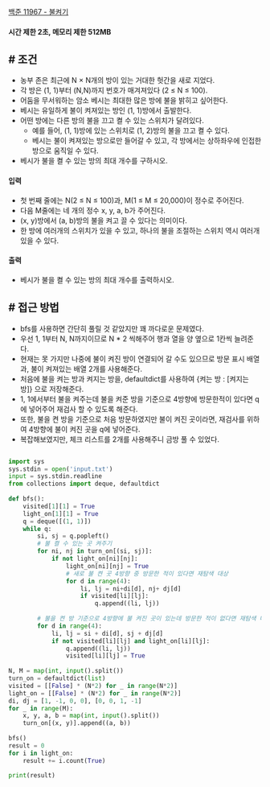
[백준 11967 - 불켜기](https://www.acmicpc.net/problem/11967)


#### **시간 제한 2초, 메모리 제한 512MB**

## **# 조건**

- 농부 존은 최근에 N × N개의 방이 있는 거대한 헛간을 새로 지었다. 
- 각 방은 (1, 1)부터 (N,N)까지 번호가 매겨져있다 (2 ≤ N ≤ 100). 
- 어둠을 무서워하는 암소 베시는 최대한 많은 방에 불을 밝히고 싶어한다.
- 베시는 유일하게 불이 켜져있는 방인 (1, 1)방에서 출발한다. 
- 어떤 방에는 다른 방의 불을 끄고 켤 수 있는 스위치가 달려있다. 
	- 예를 들어, (1, 1)방에 있는 스위치로 (1, 2)방의 불을 끄고 켤 수 있다. 
	- 베시는 불이 켜져있는 방으로만 들어갈 수 있고, 각 방에서는 상하좌우에 인접한 방으로 움직일 수 있다.
- 베시가 불을 켤 수 있는 방의 최대 개수를 구하시오.


#### **입력**
- 첫 번째 줄에는 N(2 ≤ N ≤ 100)과, M(1 ≤ M ≤ 20,000)이 정수로 주어진다.
- 다음 M줄에는 네 개의 정수 x, y, a, b가 주어진다. 
- (x, y)방에서 (a, b)방의 불을 켜고 끌 수 있다는 의미이다. 
- 한 방에 여러개의 스위치가 있을 수 있고, 하나의 불을 조절하는 스위치 역시 여러개 있을 수 있다.

#### **출력**
- 베시가 불을 켤 수 있는 방의 최대 개수를 출력하시오.


## **# 접근 방법**

- bfs를 사용하면 간단히 풀릴 것 같았지만 꽤 까다로운 문제였다.
- 우선 1, 1부터 N, N까지이므로 N * 2 씩해주어 행과 열을 양 옆으로 1칸씩 늘려준다.
- 현재는 못 가지만 나중에 불이 켜진 방이 연결되어 갈 수도 있으므로 방문 표시 배열과, 불이 켜져있는 배열 2개를 사용해준다.
- 처음에 불을 켜는 방과 켜지는 방을, defaultdict를 사용하여 {켜는 방 : [켜지는 방]} 으로 저장해준다.
- 1, 1에서부터 불을 켜주는데 불을 켜준 방을 기준으로 4방향에 방문한적이 있다면 q에 넣어주어 재검사 할 수 있도록 해준다.
- 또한, 불을 켠 방을 기준으로 처음 방문하였지만 불이 켜진 곳이라면, 재검사를 위하여 4방향에 불이 켜진 곳을 q에 넣어준다.
- 복잡해보였지만, 체크 리스트를 2개를 사용해주니 금방 풀 수 있었다.

```python

import sys  
sys.stdin = open('input.txt')  
input = sys.stdin.readline  
from collections import deque, defaultdict  
  
def bfs():  
    visited[1][1] = True  
    light_on[1][1] = True  
    q = deque([(1, 1)])  
    while q:  
        si, sj = q.popleft()  
        # 불 켤 수 있는 곳 켜주기  
        for ni, nj in turn_on[(si, sj)]:  
            if not light_on[ni][nj]:  
                light_on[ni][nj] = True  
                # 새로 불 켠 곳 4방향 중 방문한 적이 있다면 재탐색 대상  
                for d in range(4):  
                    li, lj = ni+di[d], nj+ dj[d]  
                    if visited[li][lj]:  
                        q.append((li, lj))  
  
        # 불을 켠 방 기준으로 4방향에 불 켜진 곳이 있는데 방문한 적이 없다면 재탐색 대상  
        for d in range(4):  
            li, lj = si + di[d], sj + dj[d]  
            if not visited[li][lj] and light_on[li][lj]:  
                q.append((li, lj))  
                visited[li][lj] = True  
  
N, M = map(int, input().split())  
turn_on = defaultdict(list)  
visited = [[False] * (N*2) for _ in range(N*2)]  
light_on = [[False] * (N*2) for _ in range(N*2)]  
di, dj = [1, -1, 0, 0], [0, 0, 1, -1]  
for _ in range(M):  
    x, y, a, b = map(int, input().split())  
    turn_on[(x, y)].append((a, b))  
  
bfs()  
result = 0  
for i in light_on:  
    result += i.count(True)  
  
print(result)
```

